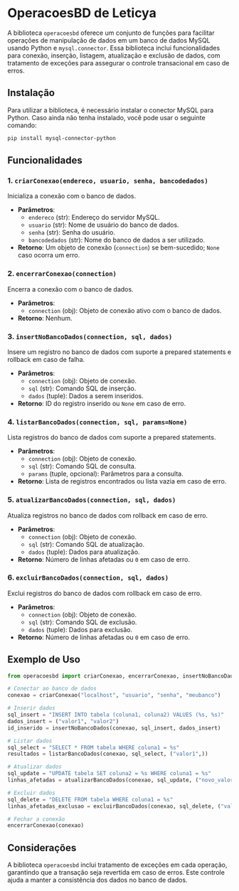 
# OperacoesBD de Leticya

A biblioteca `operacoesbd` oferece um conjunto de funções para facilitar operações de manipulação de dados em um banco de dados MySQL usando Python e `mysql.connector`. Essa biblioteca inclui funcionalidades para conexão, inserção, listagem, atualização e exclusão de dados, com tratamento de exceções para assegurar o controle transacional em caso de erros.

## Instalação

Para utilizar a biblioteca, é necessário instalar o conector MySQL para Python. Caso ainda não tenha instalado, você pode usar o seguinte comando:

```bash
pip install mysql-connector-python
```

## Funcionalidades

### 1. `criarConexao(endereco, usuario, senha, bancodedados)`

Inicializa a conexão com o banco de dados.

- **Parâmetros**:
  - `endereco` (str): Endereço do servidor MySQL.
  - `usuario` (str): Nome de usuário do banco de dados.
  - `senha` (str): Senha do usuário.
  - `bancodedados` (str): Nome do banco de dados a ser utilizado.
- **Retorno**: Um objeto de conexão (`connection`) se bem-sucedido; `None` caso ocorra um erro.

### 2. `encerrarConexao(connection)`

Encerra a conexão com o banco de dados.

- **Parâmetros**:
  - `connection` (obj): Objeto de conexão ativo com o banco de dados.
- **Retorno**: Nenhum.

### 3. `insertNoBancoDados(connection, sql, dados)`

Insere um registro no banco de dados com suporte a prepared statements e rollback em caso de falha.

- **Parâmetros**:
  - `connection` (obj): Objeto de conexão.
  - `sql` (str): Comando SQL de inserção.
  - `dados` (tuple): Dados a serem inseridos.
- **Retorno**: ID do registro inserido ou `None` em caso de erro.

### 4. `listarBancoDados(connection, sql, params=None)`

Lista registros do banco de dados com suporte a prepared statements.

- **Parâmetros**:
  - `connection` (obj): Objeto de conexão.
  - `sql` (str): Comando SQL de consulta.
  - `params` (tuple, opcional): Parâmetros para a consulta.
- **Retorno**: Lista de registros encontrados ou lista vazia em caso de erro.

### 5. `atualizarBancoDados(connection, sql, dados)`

Atualiza registros no banco de dados com rollback em caso de erro.

- **Parâmetros**:
  - `connection` (obj): Objeto de conexão.
  - `sql` (str): Comando SQL de atualização.
  - `dados` (tuple): Dados para atualização.
- **Retorno**: Número de linhas afetadas ou `0` em caso de erro.

### 6. `excluirBancoDados(connection, sql, dados)`

Exclui registros do banco de dados com rollback em caso de erro.

- **Parâmetros**:
  - `connection` (obj): Objeto de conexão.
  - `sql` (str): Comando SQL de exclusão.
  - `dados` (tuple): Dados para exclusão.
- **Retorno**: Número de linhas afetadas ou `0` em caso de erro.

## Exemplo de Uso

```python
from operacoesbd import criarConexao, encerrarConexao, insertNoBancoDados, listarBancoDados, atualizarBancoDados, excluirBancoDados

# Conectar ao banco de dados
conexao = criarConexao("localhost", "usuario", "senha", "meubanco")

# Inserir dados
sql_insert = "INSERT INTO tabela (coluna1, coluna2) VALUES (%s, %s)"
dados_insert = ("valor1", "valor2")
id_inserido = insertNoBancoDados(conexao, sql_insert, dados_insert)

# Listar dados
sql_select = "SELECT * FROM tabela WHERE coluna1 = %s"
resultados = listarBancoDados(conexao, sql_select, ("valor1",))

# Atualizar dados
sql_update = "UPDATE tabela SET coluna2 = %s WHERE coluna1 = %s"
linhas_afetadas = atualizarBancoDados(conexao, sql_update, ("novo_valor", "valor1"))

# Excluir dados
sql_delete = "DELETE FROM tabela WHERE coluna1 = %s"
linhas_afetadas_exclusao = excluirBancoDados(conexao, sql_delete, ("valor1",))

# Fechar a conexão
encerrarConexao(conexao)
```

## Considerações

A biblioteca `operacoesbd` inclui tratamento de exceções em cada operação, garantindo que a transação seja revertida em caso de erros. Este controle ajuda a manter a consistência dos dados no banco de dados.

